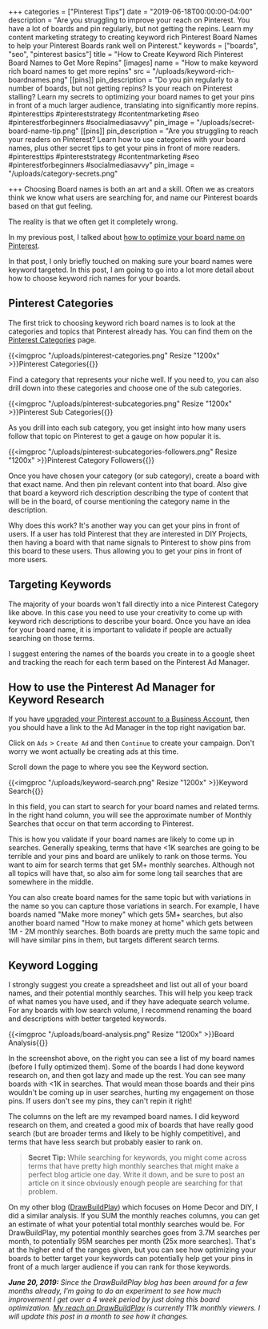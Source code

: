 +++
categories = ["Pinterest Tips"]
date = "2019-06-18T00:00:00-04:00"
description = "Are you struggling to improve your reach on Pinterest.  You have a lot of boards and pin regularly, but not getting the repins.  Learn my content marketing strategy to creating keyword rich Pinterest Board Names to help your Pinterest Boards rank well on Pinterest."
keywords = ["boards", "seo", "pinterest basics"]
title = "How to Create Keyword Rich Pinterest Board Names to Get More Repins"
[images]
name = "How to make keyword rich board names to get more repins"
src = "/uploads/keyword-rich-boardnames.png"
[[pins]]
pin_description = "Do you pin regularly to a number of boards, but not getting repins? Is your reach on Pinterest stalling? Learn my secrets to optimizing your board names to get your pins in front of a much larger audience, translating into significantly more repins. #pinteresttips #pintereststrategy #contentmarketing #seo #pinterestforbeginners #socialmediasavvy"
pin_image = "/uploads/secret-board-name-tip.png"
[[pins]]
pin_description = "Are you struggling to reach your readers on Pinterest? Learn how to use categories with your board names, plus other secret tips to get your pins in front of more readers. #pinteresttips #pintereststrategy #contentmarketing #seo #pinterestforbeginners #socialmediasavvy"
pin_image = "/uploads/category-secrets.png"

+++
Choosing Board names is both an art and a skill. Often we as creators think we know what users are searching for, and name our Pinterest boards based on that gut feeling.

The reality is that we often get it completely wrong.

In my previous post, I talked about [how to optimize your board name on Pinterest](https://www.thediyblogger.com/blog/how-to-optimize-your-pinterest-board-name/ "How to optimize your board name on Pinterest").

In that post, I only briefly touched on making sure your board names were keyword targeted.  In this post, I am going to go into a lot more detail about how to choose keyword rich names for your boards.

## Pinterest Categories

The first trick to choosing keyword rich board names is to look at the categories and topics that Pinterest already has.  You can find them on the [Pinterest Categories](https://www.pinterest.com/categories/ "Pinterest Categories") page.

{{<imgproc "/uploads/pinterest-categories.png" Resize "1200x" >}}Pinterest Categories{{</imgproc>}}

Find a category that represents your niche well.  If you need to, you can also drill down into these categories and choose one of the sub categories.

{{<imgproc "/uploads/pinterest-subcategories.png" Resize "1200x" >}}Pinterest Sub Categories{{</imgproc>}}

As you drill into each sub category, you get insight into how many users follow that topic on Pinterest to get a gauge on how popular it is.

{{<imgproc "/uploads/pinterest-subcategories-followers.png" Resize "1200x" >}}Pinterest Category Followers{{</imgproc>}}

Once you have chosen your category (or sub category), create a board with that exact name.  And then pin relevant content into that board.  Also give that board a keyword rich description describing the type of content that will be in the board, of course mentioning the category name in the description.

Why does this work?  It's another way you can get your pins in front of users.  If a user has told Pinterest that they are interested in DIY Projects, then having a board with that name signals to Pinterest to show pins from this board to these users.  Thus allowing you to get your pins in front of more users.

## Targeting Keywords

The majority of your boards won't fall directly into a nice Pinterest Category like above.  In this case you need to use your creativity to come up with keyword rich descriptions to describe your board.  Once you have an idea for your board name, it is important to validate if people are actually searching on those terms.

I suggest entering the names of the boards you create in to a google sheet and tracking the reach for each term based on the Pinterest Ad Manager.

## How to use the Pinterest Ad Manager for Keyword Research

If you have [upgraded your Pinterest account to a Business Account](https://www.thediyblogger.com/blog/how-to-set-up-a-pinterest-business-account/ "How to set up a Pinterest Business Account"), then you should have a link to the Ad Manager in the top right navigation bar.

Click on `Ads` > `Create Ad` and then `Continue` to create your campaign.  Don't worry we wont actually be creating ads at this time.

Scroll down the page to where you see the Keyword section.

{{<imgproc "/uploads/keyword-search.png" Resize "1200x" >}}Keyword Search{{</imgproc>}}

In this field, you can start to search for your board names and related terms.  In the right hand column, you will see the approximate number of Monthly Searches that occur on that term according to Pinterest.

This is how you validate if your board names are likely to come up in searches.  Generally speaking, terms that have <1K searches are going to be terrible and your pins and board are unlikely to rank on those terms.  You want to aim for search terms that get 5M+ monthly searches.  Although not all topics will have that, so also aim for some long tail searches that are somewhere in the middle.

You can also create board names for the same topic but with variations in the name so you can capture those variations in search.  For example, I have boards named "Make more money" which gets 5M+ searches, but also another board named "How to make money at home" which gets between 1M - 2M monthly searches.  Both boards are pretty much the same topic and will have similar pins in them, but targets different search terms.

## Keyword Logging

I strongly suggest you create a spreadsheet and list out all of your board names, and their potential monthly searches.  This will help you keep track of what names you have used, and if they have adequate search volume.  For any boards with low search volume, I recommend renaming the board and descriptions with better targeted keywords.

{{<imgproc "/uploads/board-analysis.png" Resize "1200x" >}}Board Analysis{{</imgproc>}}

In the screenshot above, on the right you can see a list of my board names (before I fully optimized them).  Some of the boards I had done keyword research on, and then got lazy and made up the rest.  You can see many boards with <1K in searches.  That would mean those boards and their pins wouldn't be coming up in user searches, hurting my engagement on those pins.  If users don't see my pins, they can't repin it right!

The columns on the left are my revamped board names.  I did keyword research on them, and created a good mix of boards that have really good search (but are broader terms and likely to be highly competitive), and terms that have less search but probably easier to rank on.

> **Secret Tip:**  While searching for keywords, you might come across terms that have pretty high monthly searches that might make a perfect blog article one day.  Write it down, and be sure to post an article on it since obviously enough people are searching for that problem.

On my other blog ([DrawBuildPlay](https://www.drawbuildplay.com "DrawBuildPlay - Home Decor and DIY")) which focuses on Home Decor and DIY, I did a similar analysis.  If you SUM the monthly reaches columns, you can get an estimate of what your potential total monthly searches would be.  For DrawBuildPlay, my potential monthly searches goes from 3.7M searches per month, to potentially 95M searches per month (25x more searches).  That's at the higher end of the ranges given, but you can see how optimizing your boards to better target your keywords can potentially help get your pins in front of a much larger audience if you can rank for those keywords.

**_June 20, 2019:_** _Since the DrawBuildPlay blog has been around for a few months already, I'm going to do an experiment to see how much improvement I get over a 4 week period by just doing this board optimization._  [_My reach on DrawBuildPlay_](https://www.pinterest.com/drawbuildplay/ "DrawBuildPlay on Pinterest") _is currently 111k monthly viewers.  I will update this post in a month to see how it changes._